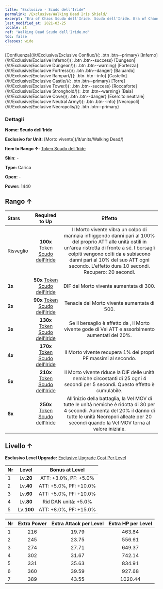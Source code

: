 ```yaml
---
title: "Esclusivo - Scudo dell'Iride"
permalink: /Exclusive/Walking Dead Iris Shield/
excerpt: "Era of Chaos Scudo dell'Iride. Scudo dell'Iride. Era of Chaos Esclusivo Scudo dell'Iride. Morto vivente Esclusivo."
last_modified_at: 2021-03-25
locale: it
ref: "Walking Dead Scudo dell'Iride.md"
toc: false
classes: wide
---
```

 [Confluenza](/it/Exclusive/Exclusive Conflux/){: .btn .btn--primary} [Inferno](/it/Exclusive/Exclusive Inferno/){: .btn .btn--success} [Dungeon](/it/Exclusive/Exclusive Dungeon/){: .btn .btn--warning} [Fortezza](/it/Exclusive/Exclusive Fortress/){: .btn .btn--danger} [Baluardo](/it/Exclusive/Exclusive Rampart/){: .btn .btn--info} [Castello](/it/Exclusive/Exclusive Castle/){: .btn .btn--primary} [Torre](/it/Exclusive/Exclusive Tower/){: .btn .btn--success} [Roccaforte](/it/Exclusive/Exclusive Stronghold/){: .btn .btn--warning} [Baia](/it/Exclusive/Exclusive Cove/){: .btn .btn--danger} [Esercito neutrale](/it/Exclusive/Exclusive Neutral Army/){: .btn .btn--info} [Necropoli](/it/Exclusive/Exclusive Necropolis/){: .btn .btn--primary} 

### Dettagli
 **Nome: Scudo dell'Iride** 

 **Esclusivo for Unit:** [Morto vivente](/it/units/Walking Dead/) 

 **Item to Rango ↑:** [Token Scudo dell'Iride](/it/Items/con_913/)

 **Skin:** -

 **Type:** Carica

 **Open:** -

 **Power:** 1440

## Rango ↑

  |     Stars    |  Required to Up | Effetto |
  |:-------------|:---------------:|:---------------:|
  |  Risveglio  | **100x** [Token Scudo dell'Iride](/it/Items/con_913/) | <Sterminio> Il Morto vivente vibra un colpo di mannaia infliggendo danni pari al 100% del proprio ATT alle unità ostili in un'area ristretta di fronte a sé. I bersagli colpiti vengono colti da <Sanguinamento> e subiscono danni pari al 10% del suo ATT ogni secondo. L'effetto dura 10 secondi. Recupero: 20 secondi. |
  | **1x** <i class="fas fa-star"/> | **50x** [Token Scudo dell'Iride](/it/Items/con_913/) | DIF del Morto vivente aumentata di 300. |
  | **2x** <i class="fas fa-star"/> | **90x** [Token Scudo dell'Iride](/it/Items/con_913/) | Tenacia del Morto vivente aumentata di 500. |
  | **3x** <i class="fas fa-star"/> | **130x** [Token Scudo dell'Iride](/it/Items/con_913/) | Se il bersaglio è affetto da <Morale basso>, il Morto vivente gode di Vel ATT e assorbimento aumentati del 20%. |
  | **4x** <i class="fas fa-star"/> | **170x** [Token Scudo dell'Iride](/it/Items/con_913/) | Il Morto vivente recupera 1% dei propri PF massimi al secondo. |
  | **5x** <i class="fas fa-star"/> | **210x** [Token Scudo dell'Iride](/it/Items/con_913/) | Il Morto vivente riduce la DIF delle unità nemiche circostanti di 25 ogni 4 secondi per 5 secondi. Questo effetto è cumulabile. |
  | **6x** <i class="fas fa-star"/> | **250x** [Token Scudo dell'Iride](/it/Items/con_913/) | All'inizio della battaglia, la Vel MOV di tutte le unità nemiche è ridotta di 30 per 4 secondi. Aumenta del 20% il danno di tutte le unità Necropoli alleate per 20 secondi quando la Vel MOV torna al valore iniziale. |


## Livello ↑
 **Esclusivo Level Upgrade:** [Exclusive Upgrade Cost Per Level](/Exclusive/ExclusiveUpgradeCostPerLevel/)

  |  Nr  |   Level  | Bonus at Level |
  |:-----|:--------:|:--------------:|
  | 1 | Lv.**20** | ATT: +3.0%, PF: +5.0% |
  | 2 | Lv.**40** | ATT: +5.0%, PF: +10.0% |
  | 3 | Lv.**60** | ATT: +5.0%, PF: +10.0% |
  | 4 | Lv.**80** | Rid DAN unità: +5.0% |
  | 5 | Lv.**100** | ATT: +8.0%, PF: +15.0% |


  |  Nr  |  Extra Power | Extra Attack per Level | Extra HP per Level |
  |:-----|:--------:|:--------:|:--------:|
  | 1 | 216 | 19.79 | 463.84 |
  | 2 | 245 | 23.75 | 556.61 |
  | 3 | 274 | 27.71 | 649.37 |
  | 4 | 302 | 31.67 | 742.14 |
  | 5 | 331 | 35.63 | 834.91 |
  | 6 | 360 | 39.59 | 927.68 |
  | 7 | 389 | 43.55 | 1020.44 |


